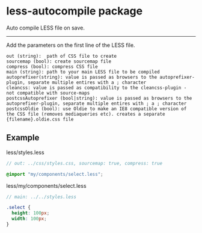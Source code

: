 # less-autocompile package

Auto compile LESS file on save.

---

Add the parameters on the first line of the LESS file.

```
out (string):  path of CSS file to create
sourcemap (bool): create sourcemap file
compress (bool): compress CSS file
main (string): path to your main LESS file to be compiled
autoprefixer(string): value is passed as browsers to the autoprefixer-plugin, separate multiple entires with a ; character
cleancss: value is passed as compatibility to the cleancss-plugin - not compatible with source-maps
postcssAutoprefixer (bool|string): value is passed as browsers to the autoprefixer-plugin, separate multiple entires with ; a ; character
postcssOldie (bool): use Oldie to make an IE8 compatible version of the CSS file (removes mediaqueries etc). creates a separate {filename}.oldie.css file
```

## Example
less/styles.less
```scss
// out: ../css/styles.css, sourcemap: true, compress: true

@import "my/components/select.less";
```

less/my/components/select.less
```scss
// main: ../../styles.less

.select {
  height: 100px;
  width: 100px;
}
```
